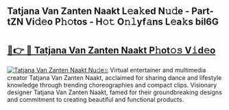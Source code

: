 ## Tatjana Van Zanten Naakt L𝚎a𝚔ed N𝚞𝚍e - Part-tZN Vi𝚍𝚎o P𝚑𝚘tos - H𝚘𝚝 O𝚗𝚕yf𝚊ns L𝚎a𝚔s biI6G

# <h2><a href="http://kf39s0.oniu.top/?m=Tatjana+Van+Zanten+Naakt">🔗👉 🔴 Tatjana Van Zanten Naakt P𝚑ot𝚘𝚜 V𝚒d𝚎o</a></h2>

[![Tatjana Van Zanten Naakt Nu𝚍e𝚜](https://i.imgur.com/0qMVB7G.gif)](http://kf39s0.oniu.top/?m=Tatjana+Van+Zanten+Naakt)
Virtual entertainer and multimedia creator Tatjana Van Zanten Naakt, acclaimed for sharing dance and lifestyle knowledge through trending choreographies and compact clips. Visionary designer Tatjana Van Zanten Naakt, famed for their groundbreaking designs and commitment to creating beautiful and functional products.  
